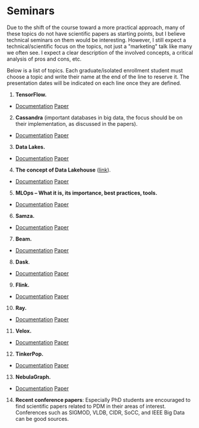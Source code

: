 # Seminars

Due to the shift of the course toward a more practical approach, many of these topics do not have scientific papers as starting points, but I believe technical seminars on them would be interesting. However, I still expect a technical/scientific focus on the topics, not just a "marketing" talk like many we often see. I expect a clear description of the involved concepts, a critical analysis of pros and cons, etc.  

Below is a list of topics. Each graduate/isolated enrollment student must choose a topic and write their name at the end of the line to reserve it. The presentation dates will be indicated on each line once they are defined.  

1. **TensorFlow.**

- [Documentation](https://www.tensorflow.org/?hl=pt-br) [Paper](https://www.usenix.org/system/files/conference/osdi16/osdi16-abadi.pdf)

2. **Cassandra** (important databases in big data, the focus should be on their implementation, as discussed in the papers).

- [Documentation](https://www.tensorflow.org/?hl=pt-br) [Paper](https://dl.acm.org/doi/10.1145/1773912.1773922)

3. **Data Lakes.**

- [Documentation](https://www.databricks.com/discover/data-lakes) [Paper](http://sites.computer.org/debull/A15dec/p4.pdf)

4. **The concept of Data Lakehouse** ([link](https://lakefs.io/hudi-iceberg-and-delta-lake-data-lake-table-formats-compared/)).

- [Documentation](https://www.databricks.com/product/data-lakehouse) [Paper](https://people.eecs.berkeley.edu/~matei/papers/2020/vldb_delta_lake.pdf)

5. **MLOps – What it is, its importance, best practices, tools.**

- [Documentation](https://www.databricks.com/glossary/mlops) [Paper](https://arxiv.org/pdf/2205.02302)

6. **Samza.**

- [Documentation](https://samza.apache.org/) [Paper](http://sites.computer.org/debull/A15dec/p4.pdf)

7. **Beam.**

- [Documentation](https://beam.apache.org/) [Paper](https://static.googleusercontent.com/media/research.google.com/pt-BR//pubs/archive/43864.pdf)

8. **Dask**.

- [Documentation](https://www.dask.org/) [Paper](https://pdfs.semanticscholar.org/73b5/8192f30bb6be8e798084d4481b97124570ed.pdf)

9. **Flink.**

- [Documentation](https://flink.apache.org/) [Paper](https://github.com/manjunath5496/Apache-Flink-Papers/blob/main/a(2).pdf)

10. **Ray.**

- [Documentation](https://www.ray.io/) [Paper](https://www.usenix.org/system/files/osdi18-moritz.pdf)

11. **Velox.**

- [Documentation](https://velox-lib.io/) [Paper](https://vldb.org/pvldb/vol15/p3372-pedreira.pdf)

12. **TinkerPop.**

- [Documentation](https://tinkerpop.apache.org/) [Paper](https://arxiv.org/pdf/1508.03843)

13. **NebulaGraph.**

- [Documentation](https://www.nebula-graph.io/) [Paper](https://arxiv.org/pdf/1508.03843)

14. **Recent conference papers**: Especially PhD students are encouraged to find scientific papers related to PDM in their areas of interest. Conferences such as SIGMOD, VLDB, CIDR, SoCC, and IEEE Big Data can be good sources.
